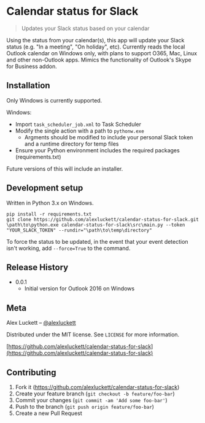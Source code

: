 # Calendar status for Slack
> Updates your Slack status based on your calendar

Using the status from your calendar(s), this app will update your Slack status (e.g. "In a meeting", "On holiday", etc). Currently reads the local Outlook calendar on Windows only, with plans to support O365, Mac, Linux and other non-Outlook apps.
Mimics the functionality of Outlook's Skype for Business addon.

## Installation
Only Windows is currently supported.

Windows:
* Import `task_scheduler_job.xml` to Task Scheduler
* Modify the single action with a path to `pythonw.exe`
    * Argments should be modified to include your personal Slack token and a runtime directory for temp files
* Ensure your Python environment includes the required packages (requirements.txt)

Future versions of this will include an installer.

## Development setup
Written in Python 3.x on Windows.

```
pip install -r requirements.txt
git clone https://github.com/alexluckett/calendar-status-for-slack.git
\path\to\python.exe calendar-status-for-slack\src\main.py --token "YOUR_SLACK_TOKEN" --rundir="\path\to\temp\directory"
```

To force the status to be updated, in the event that your event detection isn't working, add `--force=True` to the command.

## Release History
* 0.0.1
    * Initial version for Outlook 2016 on Windows

## Meta
Alex Luckett – [@alexluckett](https://twitter.com/alexluckett)

Distributed under the MIT license. See ``LICENSE`` for more information.

[https://github.com/alexluckett/calendar-status-for-slack](https://github.com/alexluckett/calendar-status-for-slack)

## Contributing
1. Fork it (<https://github.com/alexluckett/calendar-status-for-slack>)
2. Create your feature branch (`git checkout -b feature/foo-bar`)
3. Commit your changes (`git commit -am 'Add some foo-bar'`)
4. Push to the branch (`git push origin feature/foo-bar`)
5. Create a new Pull Request
